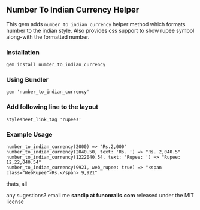 ## Number To Indian Currency Helper

This gem adds `number_to_indian_currency` helper method which formats number to the indian style.
Also provides css support to show rupee symbol along-with the formatted number.

### Installation
```
gem install number_to_indian_currency
```
### Using Bundler
```
gem 'number_to_indian_currency'
```
### Add following line to the layout
```
stylesheet_link_tag 'rupees'
```

### Example Usage
```
number_to_indian_currency(2000) => "Rs.2,000"
number_to_indian_currency(2040.50, text: 'Rs. ') => "Rs. 2,040.5"
number_to_indian_currency(1222040.54, text: 'Rupee: ') => "Rupee: 12,22,040.54"
number_to_indian_currency(9921, web_rupee: true) => "<span class="WebRupee">Rs.</span> 9,921"
```

thats, all

any sugestions? email me **sandip at funonrails.com** released under the MIT license
